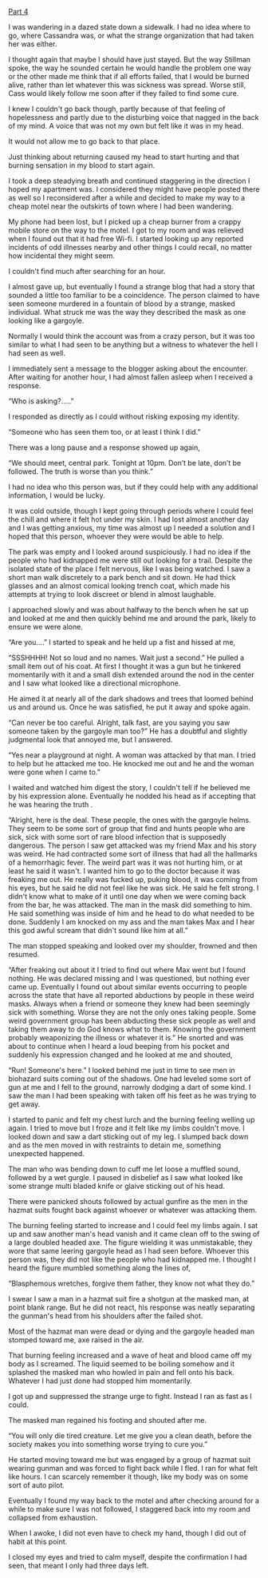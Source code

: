 [Part 4](https://www.reddit.com/r/nosleep/comments/1lq6n06/bloody_numbers_have_been_appearing_on_my_hand_i/?utm_source=share&utm_medium=web3x&utm_name=web3xcss&utm_term=1&utm_content=share_button)

I was wandering in a dazed state down a sidewalk. I had no idea where to go, where Cassandra was, or what the strange organization that had taken her was either.

I thought again that maybe I should have just stayed. But the way Stillman spoke, the way he sounded certain he would handle the problem one way or the other made me think that if all efforts failed, that I would be burned alive, rather than let whatever this was sickness was spread. Worse still, Cass would likely follow me soon after if they failed to find some cure.

I knew I couldn't go back though, partly because of that feeling of hopelessness and partly due to the disturbing voice that nagged in the back of my mind. A voice that was not my own but felt like it was in my head.

It would not allow me to go back to that place.

Just thinking about returning caused my head to start hurting and that burning sensation in my blood to start again.

I took a deep steadying breath and continued staggering in the direction I hoped my apartment was. I considered they might have people posted there as well so I reconsidered after a while and decided to make my way to a cheap motel near the outskirts of town where I had been wandering.

My phone had been lost, but I picked up a cheap burner from a crappy mobile store on the way to the motel. I got to my room and was relieved when I found out that it had free Wi-fi. I started looking up any reported incidents of odd illnesses nearby and other things I could recall, no matter how incidental they might seem.

I couldn't find much after searching for an hour.

I almost gave up, but eventually I found a strange blog that had a story that sounded a little too familiar to be a coincidence. The person claimed to have seen someone murdered in a fountain of blood by a strange, masked individual. What struck me was the way they described the mask as one looking like a gargoyle.

Normally I would think the account was from a crazy person, but it was too similar to what I had seen to be anything but a witness to whatever the hell I had seen as well.

I immediately sent a message to the blogger asking about the encounter. After waiting for another hour, I had almost fallen asleep when I received a response.

“Who is asking?.....”

I responded as directly as I could without risking exposing my identity.

“Someone who has seen them too, or at least I think I did.”

There was a long pause and a response showed up again,

“We should meet, central park. Tonight at 10pm. Don’t be late, don’t be followed. The truth is worse than you think.”

I had no idea who this person was, but if they could help with any additional information, I would be lucky.

It was cold outside, though I kept going through periods where I could feel the chill and where it felt hot under my skin. I had lost almost another day and I was getting anxious, my time was almost up I needed a solution and I hoped that this person, whoever they were would be able to help.

The park was empty and I looked around suspiciously. I had no idea if the people who had kidnapped me were still out looking for a trail. Despite the isolated state of the place I felt nervous, like I was being watched. I saw a short man walk discretely to a park bench and sit down. He had thick glasses and an almost comical looking trench coat, which made his attempts at trying to look discreet or blend in almost laughable.

I approached slowly and was about halfway to the bench when he sat up and looked at me and then quickly behind me and around the park, likely to ensure we were alone.

“Are you....” I started to speak and he held up a fist and hissed at me,

“SSSHHHH! Not so loud and no names. Wait just a second.” He pulled a small item out of his coat. At first I thought it was a gun but he tinkered momentarily with it and a small dish extended around the nod in the center and I saw what looked like a directional microphone.

He aimed it at nearly all of the dark shadows and trees that loomed behind us and around us. Once he was satisfied, he put it away and spoke again.

“Can never be too careful. Alright, talk fast, are you saying you saw someone taken by the gargoyle man too?” He has a doubtful and slightly judgmental look that annoyed me, but I answered.

“Yes near a playground at night. A woman was attacked by that man. I tried to help but he attacked me too. He knocked me out and he and the woman were gone when I came to.”

I waited and watched him digest the story, I couldn't tell if he believed me by his expression alone. Eventually he nodded his head as if accepting that he was hearing the truth .

“Alright, here is the deal. These people, the ones with the gargoyle helms. They seem to be some sort of group that find and hunts people who are sick, sick with some sort of rare blood infection that is supposedly dangerous. The person I saw get attacked was my friend Max and his story was weird. He had contracted some sort of illness that had all the hallmarks of a hemorrhagic fever. The weird part was it was not hurting him, or at least he said it wasn't. I wanted him to go to the doctor because it was freaking me out. He really was fucked up, puking blood, it was coming from his eyes, but he said he did not feel like he was sick. He said he felt strong. I didn't know what to make of it until one day when we were coming back from the bar, he was attacked. The man in the mask did something to him. He said something was inside of him and he head to do what needed to be done. Suddenly I am knocked on my ass and the man takes Max and I hear this god awful scream that didn't sound like him at all.”

The man stopped speaking and looked over my shoulder, frowned and then resumed.

“After freaking out about it I tried to find out where Max went but I found nothing. He was declared missing and I was questioned, but nothing ever came up. Eventually I found out about similar events occurring to people across the state that have all reported abductions by people in these weird masks. Always when a friend or someone they knew had been seemingly sick with something. Worse they are not the only ones taking people. Some weird government group has been abducting these sick people as well and taking them away to do God knows what to them. Knowing the government probably weaponizing the illness or whatever it is.” He snorted and was about to continue when I heard a loud beeping from his pocket and suddenly his expression changed and he looked at me and shouted,

“Run! Someone's here.” I looked behind me just in time to see men in biohazard suits coming out of the shadows. One had leveled some sort of gun at me and I fell to the ground, narrowly dodging a dart of some kind. I saw the man I had been speaking with taken off his feet as he was trying to get away.

I started to panic and felt my chest lurch and the burning feeling welling up again. I tried to move but I froze and it felt like my limbs couldn't move. I looked down and saw a dart sticking out of my leg. I slumped back down and as the men moved in with restraints to detain me, something unexpected happened.

The man who was bending down to cuff me let loose a muffled sound, followed by a wet gurgle. I paused in disbelief as I saw what looked like some strange multi bladed knife or glaive sticking out of his head.

There were panicked shouts followed by actual gunfire as the men in the hazmat suits fought back against whoever or whatever was attacking them.

The burning feeling started to increase and I could feel my limbs again. I sat up and saw another man's head vanish and it came clean off to the swing of a large doubled headed axe. The figure wielding it was unmistakable, they wore that same leering gargoyle head as I had seen before. Whoever this person was, they did not like the people who had kidnapped me. I thought I heard the figure mumbled something along the lines of,

“Blasphemous wretches, forgive them father, they know not what they do.”

I swear I saw a man in a hazmat suit fire a shotgun at the masked man, at point blank range. But he did not react, his response was neatly separating the gunman's head from his shoulders after the failed shot.

Most of the hazmat man were dead or dying and the gargoyle headed man stomped toward me, axe raised in the air.

That burning feeling increased and a wave of heat and blood came off my body as I screamed. The liquid seemed to be boiling somehow and it splashed the masked man who howled in pain and fell onto his back. Whatever I had just done had stopped him momentarily.

I got up and suppressed the strange urge to fight. Instead I ran as fast as I could.

The masked man regained his footing and shouted after me.

“You will only die tired creature. Let me give you a clean death, before the society makes you into something worse trying to cure you.”

He started moving toward me but was engaged by a group of hazmat suit wearing gunman and was forced to fight back while I fled. I ran for what felt like hours. I can scarcely remember it though, like my body was on some sort of auto pilot.

Eventually I found my way back to the motel and after checking around for a while to make sure I was not followed, I staggered back into my room and collapsed from exhaustion.

When I awoke, I did not even have to check my hand, though I did out of habit at this point.

I closed my eyes and tried to calm myself, despite the confirmation I had seen, that meant I only had three days left.